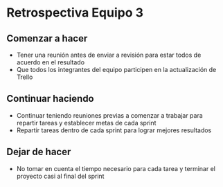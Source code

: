 # Retrospectiva Equipo 3

## Comenzar a hacer

- Tener una reunión antes de enviar a revisión para estar todos de acuerdo en el resultado
- Que todos los integrantes del equipo participen en la actualización de Trello

## Continuar haciendo

- Continuar teniendo reuniones previas a comenzar a trabajar para repartir tareas y establecer metas de cada sprint
- Repartir tareas dentro de cada sprint para lograr mejores resultados

## Dejar de hacer

- No tomar en cuenta el tiempo necesario para cada tarea y terminar el proyecto casi al final del sprint
